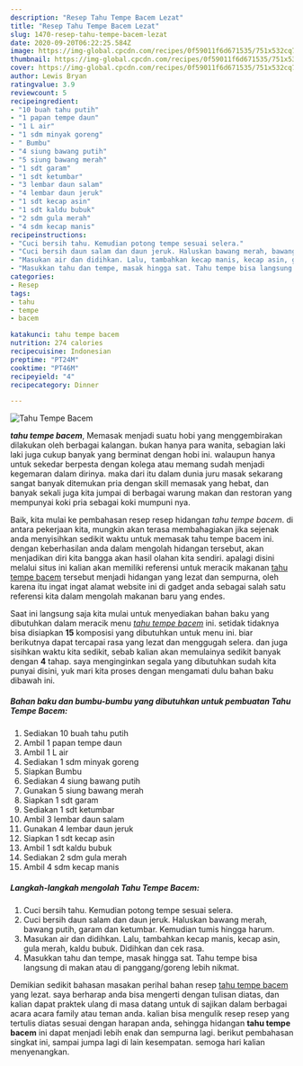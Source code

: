 ```yaml
---
description: "Resep Tahu Tempe Bacem Lezat"
title: "Resep Tahu Tempe Bacem Lezat"
slug: 1470-resep-tahu-tempe-bacem-lezat
date: 2020-09-20T06:22:25.584Z
image: https://img-global.cpcdn.com/recipes/0f59011f6d671535/751x532cq70/tahu-tempe-bacem-foto-resep-utama.jpg
thumbnail: https://img-global.cpcdn.com/recipes/0f59011f6d671535/751x532cq70/tahu-tempe-bacem-foto-resep-utama.jpg
cover: https://img-global.cpcdn.com/recipes/0f59011f6d671535/751x532cq70/tahu-tempe-bacem-foto-resep-utama.jpg
author: Lewis Bryan
ratingvalue: 3.9
reviewcount: 5
recipeingredient:
- "10 buah tahu putih"
- "1 papan tempe daun"
- "1 L air"
- "1 sdm minyak goreng"
- " Bumbu"
- "4 siung bawang putih"
- "5 siung bawang merah"
- "1 sdt garam"
- "1 sdt ketumbar"
- "3 lembar daun salam"
- "4 lembar daun jeruk"
- "1 sdt kecap asin"
- "1 sdt kaldu bubuk"
- "2 sdm gula merah"
- "4 sdm kecap manis"
recipeinstructions:
- "Cuci bersih tahu. Kemudian potong tempe sesuai selera."
- "Cuci bersih daun salam dan daun jeruk. Haluskan bawang merah, bawang putih, garam dan ketumbar. Kemudian tumis hingga harum."
- "Masukan air dan didihkan. Lalu, tambahkan kecap manis, kecap asin, gula merah, kaldu bubuk. Didihkan dan cek rasa."
- "Masukkan tahu dan tempe, masak hingga sat. Tahu tempe bisa langsung di makan atau di panggang/goreng lebih nikmat."
categories:
- Resep
tags:
- tahu
- tempe
- bacem

katakunci: tahu tempe bacem 
nutrition: 274 calories
recipecuisine: Indonesian
preptime: "PT24M"
cooktime: "PT46M"
recipeyield: "4"
recipecategory: Dinner

---
```



![Tahu Tempe Bacem](https://img-global.cpcdn.com/recipes/0f59011f6d671535/751x532cq70/tahu-tempe-bacem-foto-resep-utama.jpg)

<b><i>tahu tempe bacem</i></b>, Memasak menjadi suatu hobi yang menggembirakan dilakukan oleh berbagai kalangan. bukan hanya para wanita, sebagian laki laki juga cukup banyak yang berminat dengan hobi ini. walaupun hanya untuk sekedar berpesta dengan kolega atau memang sudah menjadi kegemaran dalam dirinya. maka dari itu dalam dunia juru masak sekarang sangat banyak ditemukan pria dengan skill memasak yang hebat, dan banyak sekali juga kita jumpai di berbagai warung makan dan restoran yang mempunyai koki pria sebagai koki mumpuni nya.

Baik, kita mulai ke pembahasan resep resep hidangan <i>tahu tempe bacem</i>. di antara pekerjaan kita, mungkin akan terasa membahagiakan jika sejenak anda menyisihkan sedikit waktu untuk memasak tahu tempe bacem ini. dengan keberhasilan anda dalam mengolah hidangan tersebut, akan menjadikan diri kita bangga akan hasil olahan kita sendiri. apalagi disini melalui situs ini kalian akan memiliki referensi untuk meracik makanan <u>tahu tempe bacem</u> tersebut menjadi hidangan yang lezat dan sempurna, oleh karena itu ingat ingat alamat website ini di gadget anda sebagai salah satu referensi kita dalam mengolah makanan baru yang endes.




Saat ini langsung saja kita mulai untuk menyediakan bahan baku yang dibutuhkan dalam meracik menu <u><i>tahu tempe bacem</i></u> ini. setidak tidaknya bisa disiapkan <b>15</b> komposisi yang dibutuhkan untuk menu ini. biar berikutnya dapat tercapai rasa yang lezat dan menggugah selera. dan juga sisihkan waktu kita sedikit, sebab kalian akan memulainya sedikit banyak dengan <b>4</b> tahap. saya menginginkan segala yang dibutuhkan sudah kita punyai disini, yuk mari kita proses dengan mengamati dulu bahan baku dibawah ini.

<!--inarticleads1-->

##### Bahan baku dan bumbu-bumbu yang dibutuhkan untuk pembuatan Tahu Tempe Bacem:

1. Sediakan 10 buah tahu putih
1. Ambil 1 papan tempe daun
1. Ambil 1 L air
1. Sediakan 1 sdm minyak goreng
1. Siapkan  Bumbu
1. Sediakan 4 siung bawang putih
1. Gunakan 5 siung bawang merah
1. Siapkan 1 sdt garam
1. Sediakan 1 sdt ketumbar
1. Ambil 3 lembar daun salam
1. Gunakan 4 lembar daun jeruk
1. Siapkan 1 sdt kecap asin
1. Ambil 1 sdt kaldu bubuk
1. Sediakan 2 sdm gula merah
1. Ambil 4 sdm kecap manis




<!--inarticleads2-->

##### Langkah-langkah mengolah Tahu Tempe Bacem:

1. Cuci bersih tahu. Kemudian potong tempe sesuai selera.
1. Cuci bersih daun salam dan daun jeruk. Haluskan bawang merah, bawang putih, garam dan ketumbar. Kemudian tumis hingga harum.
1. Masukan air dan didihkan. Lalu, tambahkan kecap manis, kecap asin, gula merah, kaldu bubuk. Didihkan dan cek rasa.
1. Masukkan tahu dan tempe, masak hingga sat. Tahu tempe bisa langsung di makan atau di panggang/goreng lebih nikmat.




Demikian sedikit bahasan masakan perihal bahan resep <u>tahu tempe bacem</u> yang lezat. saya berharap anda bisa mengerti dengan tulisan diatas, dan kalian dapat praktek ulang di masa datang untuk di sajikan dalam berbagai acara acara family atau teman anda. kalian bisa mengulik resep resep yang tertulis diatas sesuai dengan harapan anda, sehingga hidangan <b>tahu tempe bacem</b> ini dapat menjadi lebih enak dan sempurna lagi. berikut pembahasan singkat ini, sampai jumpa lagi di lain kesempatan. semoga hari kalian menyenangkan.
